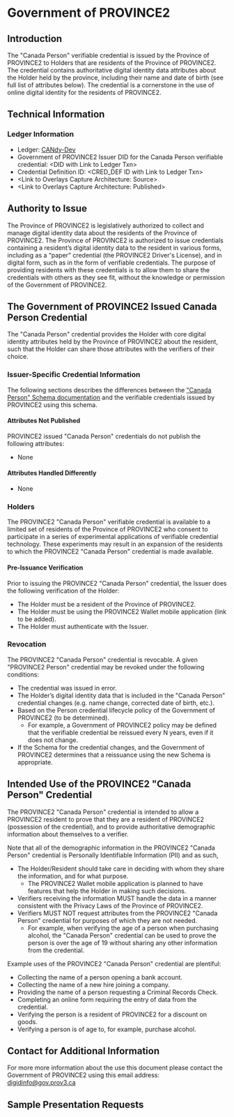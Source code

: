 # Government of PROVINCE2

## Introduction

The "Canada Person" verifiable credential is issued by the Province of PROVINCE2 to Holders that are residents of the Province of PROVINCE2. The credential contains authoritative digital identity data attributes about the Holder held by the province, including their name and date of birth (see full list of attributes below). The credential is a cornerstone in the use of online digital identity for the residents of PROVINCE2.

## Technical Information

### Ledger Information

* Ledger: [CANdy-Dev](https://candyscan.idlab.org/home/CANDY_DEV)
* Government of PROVINCE2 Issuer DID for the Canada Person verifiable credential: &lt;DID with Link to Ledger Txn>
* Credential Definition ID: &lt;CRED_DEF ID with Link to Ledger Txn>
* &lt;Link to Overlays Capture Architecture: Source>
* &lt;Link to Overlays Capture Architecture: Published>

## Authority to Issue

The Province of PROVINCE2 is legislatively authorized to collect and manage digital identity data about the residents of the Province of PROVINCE2. The Province of PROVINCE2 is authorized to issue credentials containing a resident’s digital identity data to the resident in various forms, including as a “paper” credential (the PROVINCE2 Driver's License), and in digital form, such as in the form of verifiable credentials. The purpose of providing residents with these credentials is to allow them to share the credentials with others as they see fit, without the knowledge or permission of the Government of PROVINCE2.

## The Government of PROVINCE2 Issued Canada Person Credential

The "Canada Person" credential provides the Holder with core digital identity attributes held by the Province of PROVINCE2 about the resident, such that the Holder can share those attributes with the verifiers of their choice.

### Issuer-Specific Credential Information

The following sections describes the differences between the ["Canada Person" Schema documentation](../README.md) and the verifiable credentials issued by PROVINCE2 using this schema.

#### Attributes Not Published

PROVINCE2 issued "Canada Person" credentials do not publish the following attributes:

* None

#### Attributes Handled Differently

* None

### Holders

The PROVINCE2 "Canada Person" verifiable credential is available to a limited set of residents of the Province of PROVINCE2 who consent to participate in a series of experimental applications of verifiable credential technology. These experiments may result in an expansion of the residents to which the PROVINCE2 "Canada Person" credential is made available.

#### Pre-Issuance Verification

Prior to issuing the PROVINCE2 "Canada Person" credential, the Issuer does the following verification of the Holder:

* The Holder must be a resident of the Province of PROVINCE2.
* The Holder must be using the PROVINCE2 Wallet mobile application (link to be added).
* The Holder must authenticate with the Issuer.

### Revocation

The PROVINCE2 "Canada Person" credential is revocable. A given "PROVINCE2 Person" credential may be revoked under the following conditions:

* The credential was issued in error.
* The Holder’s digital identity data that is included in the "Canada Person" credential changes (e.g. name change, corrected date of birth, etc.).
* Based on the Person credential lifecycle policy of the Government of PROVINCE2 (to be determined).
    * For example, a Government of PROVINCE2 policy may be defined that the verifiable credential be reissued every N years, even if it does not change.
* If the Schema for the credential changes, and the Government of PROVINCE2 determines that a reissuance using the new Schema is appropriate.

## Intended Use of the PROVINCE2 "Canada Person" Credential

The PROVINCE2 "Canada Person" credential is intended to allow a PROVINCE2 resident to prove that they are a resident of PROVINCE2 (possession of the credential), and to provide authoritative demographic information about themselves to a verifier.

Note that all of the demographic information in the PROVINCE2 "Canada Person" credential is Personally Identifiable Information (PII) and as such,

* The Holder/Resident should take care in deciding with whom they share the information, and for what purpose.
    * The PROVINCE2 Wallet mobile application is planned to have features that help the Holder in making such decisions.
* Verifiers receiving the information MUST handle the data in a manner consistent with the Privacy Laws of the Province of PROVINCE2.
* Verifiers MUST NOT request attributes from the PROVINCE2 "Canada Person" credential for purposes of which they are not needed.
    * For example, when verifying the age of a person when purchasing alcohol, the "Canada Person" credential can be used to prove the person is over the age of 19 without sharing any other information from the credential.

Example uses of the PROVINCE2 "Canada Person" credential are plentiful:

* Collecting the name of a person opening a bank account.
* Collecting the name of a new hire joining a company.
* Providing the name of a person requesting a Criminal Records Check.
* Completing an online form requiring the entry of data from the credential.
* Verifying the person is a resident of PROVINCE2 for a discount on goods.
* Verifying a person is of age to, for example, purchase alcohol.

## Contact for Additional Information

For more more information about the use this document please contact the Government of PROVINCE2 using this email address: [digidinfo@gov.prov3.ca](mailto:digidinfo@gov.prov3.ca)

## Sample Presentation Requests


